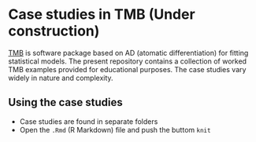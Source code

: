 # Case studies in TMB (Under construction)

[TMB](github.com/kaskr/adcomp) is software package based on AD (atomatic differentiation) for fitting statistical models. The
present repository contains a collection of worked TMB examples provided for educational purposes. The case studies vary widely in nature and complexity.  


Using the case studies
----------------------
* Case studies are  found in separate folders
* Open the `.Rmd` (R Markdown) file and push the buttom `knit`






